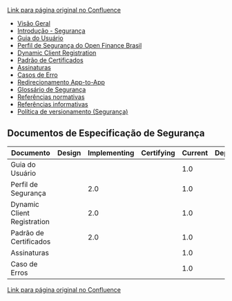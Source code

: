 [Link para página original no Confluence](https://openfinancebrasil.atlassian.net/wiki/spaces/OF/pages/240648193)

- [Visão Geral](../../../OF/Open%20Finance%20Brasil/Seguran%c3%a7a/Vis%c3%a3o%20Geral/index)
- [Introdução - Segurança](../../../OF/Open%20Finance%20Brasil/Seguran%c3%a7a/Introdu%c3%a7%c3%a3o%20-%20Seguran%c3%a7a/index)
- [Guia do Usuário](../../../OF/Open%20Finance%20Brasil/Seguran%c3%a7a/Guia%20do%20Usu%c3%a1rio/index)
- [Perfil de Segurança do Open Finance Brasil](../../../OF/Open%20Finance%20Brasil/Seguran%c3%a7a/Perfil%20de%20Seguran%c3%a7a%20do%20Open%20Finance%20Brasil/index)
- [Dynamic Client Registration](../../../OF/Open%20Finance%20Brasil/Seguran%c3%a7a/Dynamic%20Client%20Registration/index)
- [Padrão de Certificados](../../../OF/Open%20Finance%20Brasil/Seguran%c3%a7a/Padr%c3%a3o%20de%20Certificados/index)
- [Assinaturas](../../../OF/Open%20Finance%20Brasil/Seguran%c3%a7a/Assinaturas/index)
- [Casos de Erro](../../../OF/Open%20Finance%20Brasil/Seguran%c3%a7a/Casos%20de%20Erro/index)
- [Redirecionamento App-to-App](../../../OF/Open%20Finance%20Brasil/Seguran%c3%a7a/Redirecionamento%20App-to-App/index)
- [Glossário de Segurança](../../../OF/Open%20Finance%20Brasil/Seguran%c3%a7a/Gloss%c3%a1rio%20de%20Seguran%c3%a7a/index)
- [Referências normativas](../../../OF/Open%20Finance%20Brasil/Seguran%c3%a7a/Refer%c3%aancias%20normativas/index)
- [Referências informativas](../../../OF/Open%20Finance%20Brasil/Seguran%c3%a7a/Refer%c3%aancias%20informativas/index)
- [Política de versionamento (Segurança)](../../../OF/Open%20Finance%20Brasil/Seguran%c3%a7a/Pol%c3%adtica%20de%20versionamento%20%28Seguran%c3%a7a%29/index)

## Documentos de Especificação de Segurança

| **Documento** | **Design** | **Implementing** | **Certifying** | **Current** | **Deprecated** | **Retired** |
| --- | --- | --- | --- | --- | --- | --- |
| Guia do Usuário |  |  |  | 1.0 |  |  |
| Perfil de Segurança |  | 2.0 |  | 1.0 |  |  |
| Dynamic Client Registration |  | 2.0 |  | 1.0 |  |  |
| Padrão de Certificados |  | 2.0 |  | 1.0 |  |  |
| Assinaturas |  |  |  | 1.0 |  |  |
| Caso de Erros |  |  |  | 1.0 |  |  |

[Link para página original no Confluence](https://openfinancebrasil.atlassian.net/wiki/spaces/OF/pages/240648193)